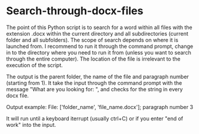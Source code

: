 # Search-through-docx-files
The point of this Python script is to search for a word within all files with the extension .docx within the current directory and all subdirectories (current folder and all subfolders). The scope of search depends on where it is launched from. I recommend to run it through the command prompt, change in to the directory where you need to run it from (unless you want to search through the entire computer). The location of the file is irrelevant to the execution of the script.

The output is the parent folder, the name of the file and paragraph number (starting from 1). It take the input through the command prompt with the message "What are you looking for: ", and checks for the string in every docx file.

Output example: File: ['folder_name', 'file_name.docx']; paragraph number 3

It will run until a keyboard iterrupt (usually ctrl+C) or if you enter "end of work" into the input.
